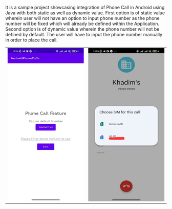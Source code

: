 It is a sample project showcasing integration of Phone Call in Android using Java with both static as well as dynamic value. 
First option is of static value wherein user will not have an option to input phone number as the phone number will be fixed which will already be defined within the Application.
Second option is of dynamic value wherein the phone number will not be defined by default. 
The user will have to input the phone number manually in order to place the call.


<table>
  <tr>
    <td><img src="https://github.com/TripathiDia/AndroidPhoneCalls/blob/master/app/src/assets/CallIntegrationUI.jpg" width=270 height=480"></td>
    <td><img src="https://github.com/TripathiDia/AndroidPhoneCalls/blob/master/app/src/assets/Call%20Integration.jpg" width=270 height=480" ></td>
  </tr>
 </table>
